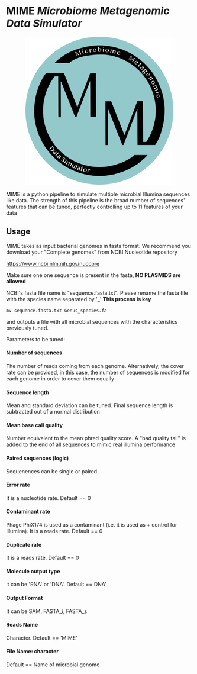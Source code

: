 # MIME ***Microbiome Metagenomic Data Simulator***

<p align="center">
  <img src="https://github.com/fjuradorueda/MIME/blob/main/version%202.png" alt="drawing" width="400"/>
</p>

MIME is a python pipeline to simulate multiple microbial Illumina sequences like data. The strength of this pipeline is the broad number of sequences' features that can be tuned, perfectly controlling up to 11 features of your data

## Usage

MIME takes as input bacterial genomes in fasta format. We recommend you download your "Complete genomes" from NCBI Nucleotide repository 

https://www.ncbi.nlm.nih.gov/nuccore

Make sure one one sequence is present in the fasta, **NO PLASMIDS are allowed**

NCBI's fasta file name is "sequence.fasta.txt". Please rename the fasta file with the species name separated by '_' **This process is key**

```
mv sequence.fasta.txt Genus_species.fa
```

and outputs a file with all microbial sequences with the characteristics previously tuned.

Parameters to be tuned:

#### Number of sequences
The number of reads coming from each genome. Alternatively, the cover rate can be provided, in this case, the number of sequences is modified for each genome in order to cover them equally

#### Sequence length
Mean and standard deviation can be tuned. Final sequence length is subtracted out of a normal distribution

#### Mean base call quality
Number equivalent to the mean phred quality score. A "bad quality tail" is added to the end of all sequences to mimic real illumina performance

#### Paired sequences (logic)
Sequenences can be single or paired

#### Error rate
It is a nucleotide rate. Default == 0

#### Contaminant rate
Phage PhiX174 is used as a contaminant (i.e. it is used as + control for Illumina). It is a reads rate. Default == 0

#### Duplicate rate
It is a reads rate. Default == 0

#### Molecule output type
it can be 'RNA' or 'DNA'. Default =='DNA'

#### Output Format
It can be SAM, FASTA_i, FASTA_s

#### Reads Name
Character. Default == 'MIME'

#### File Name: character
Default == Name of microbial genome
